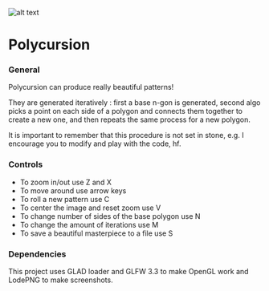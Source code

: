 [poly]: https://image.ibb.co/gLKDgS/23_39_46_10_2_119.png "Polygon preview"

![alt text][poly]

# Polycursion
### General
Polycursion can produce really beautiful patterns!

They are generated iteratively : first a base n-gon is generated, second algo picks
a point on each side of a polygon and connects them together to create a new one,
and then repeats the same process for a new polygon.

It is important to remember that this procedure is not set in stone, e.g. I encourage you to modify and play with the code, hf.

### Controls
* To zoom in/out use Z and X
* To move around use arrow keys
* To roll a new pattern use C
* To center the image and reset zoom use V
* To change number of sides of the base polygon use N
* To change the amount of iterations use M
* To save a beautiful masterpiece to a file use S

### Dependencies
This project uses GLAD loader and GLFW 3.3 to make OpenGL work and LodePNG to make screenshots. 
